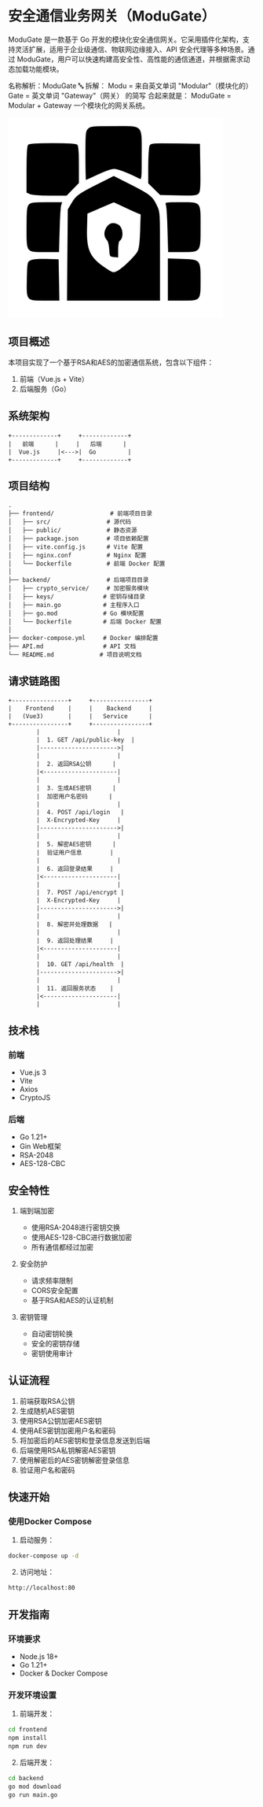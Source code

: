 # 安全通信业务网关（ModuGate）

ModuGate 是一款基于 Go 开发的模块化安全通信网关。它采用插件化架构，支持灵活扩展，适用于企业级通信、物联网边缘接入、API 安全代理等多种场景。通过 ModuGate，用户可以快速构建高安全性、高性能的通信通道，并根据需求动态加载功能模块。

名称解析：ModuGate
🔤 拆解：
Modu = 来自英文单词 "Modular"（模块化的）
Gate = 英文单词 "Gateway"（网关） 的简写
合起来就是：
ModuGate = Modular + Gateway
一个模块化的网关系统。

![项目 Logo](frontend/public/logo.svg)

## 项目概述

本项目实现了一个基于RSA和AES的加密通信系统，包含以下组件：

1. 前端（Vue.js + Vite）
2. 后端服务（Go）

## 系统架构

```
+-------------+     +-------------+
|   前端      |     |   后端      |
|  Vue.js     |<--->|  Go         |
+-------------+     +-------------+
```

## 项目结构

```
.
├── frontend/                # 前端项目目录
│   ├── src/                # 源代码
│   ├── public/             # 静态资源
│   ├── package.json        # 项目依赖配置
│   ├── vite.config.js      # Vite 配置
│   ├── nginx.conf          # Nginx 配置
│   └── Dockerfile          # 前端 Docker 配置
│
├── backend/                # 后端项目目录
│   ├── crypto_service/     # 加密服务模块
│   ├── keys/              # 密钥存储目录
│   ├── main.go            # 主程序入口
│   ├── go.mod             # Go 模块配置
│   └── Dockerfile         # 后端 Docker 配置
│
├── docker-compose.yml     # Docker 编排配置
├── API.md                 # API 文档
└── README.md             # 项目说明文档
```

## 请求链路图

```
+----------------+     +----------------+
|    Frontend    |     |    Backend     |
|   (Vue3)       |     |   Service      |
+----------------+     +----------------+
        |                      |
        |  1. GET /api/public-key  |
        |---------------------->|
        |                      |
        |  2. 返回RSA公钥      |
        |<---------------------|
        |                      |
        |  3. 生成AES密钥      |
        |  加密用户名密码      |
        |                      |
        |  4. POST /api/login   |
        |  X-Encrypted-Key     |
        |---------------------->|
        |                      |
        |  5. 解密AES密钥      |
        |  验证用户信息        |
        |                      |
        |  6. 返回登录结果     |
        |<---------------------|
        |                      |
        |  7. POST /api/encrypt |
        |  X-Encrypted-Key     |
        |---------------------->|
        |                      |
        |  8. 解密并处理数据   |
        |                      |
        |  9. 返回处理结果     |
        |<---------------------|
        |                      |
        |  10. GET /api/health  |
        |---------------------->|
        |                      |
        |  11. 返回服务状态    |
        |<---------------------|
        |                      |
```
## 技术栈

### 前端
- Vue.js 3
- Vite
- Axios
- CryptoJS

### 后端
- Go 1.21+
- Gin Web框架
- RSA-2048
- AES-128-CBC

## 安全特性

1. 端到端加密
   - 使用RSA-2048进行密钥交换
   - 使用AES-128-CBC进行数据加密
   - 所有通信都经过加密

2. 安全防护
   - 请求频率限制
   - CORS安全配置
   - 基于RSA和AES的认证机制

3. 密钥管理
   - 自动密钥轮换
   - 安全的密钥存储
   - 密钥使用审计

## 认证流程

1. 前端获取RSA公钥
2. 生成随机AES密钥
3. 使用RSA公钥加密AES密钥
4. 使用AES密钥加密用户名和密码
5. 将加密后的AES密钥和登录信息发送到后端
6. 后端使用RSA私钥解密AES密钥
7. 使用解密后的AES密钥解密登录信息
8. 验证用户名和密码

## 快速开始

### 使用Docker Compose

1. 启动服务：
```bash
docker-compose up -d
```

2. 访问地址：
```bash
http://localhost:80
```

## 开发指南

### 环境要求

- Node.js 18+
- Go 1.21+
- Docker & Docker Compose

### 开发环境设置

1. 前端开发：
```bash
cd frontend
npm install
npm run dev
```

2. 后端开发：
```bash
cd backend
go mod download
go run main.go
```